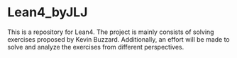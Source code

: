 # Lean4_byJLJ

This is a repository for Lean4. The project is mainly consists of solving exercises proposed by Kevin Buzzard. Additionally, an effort will be made to solve and analyze the exercises from different perspectives.



